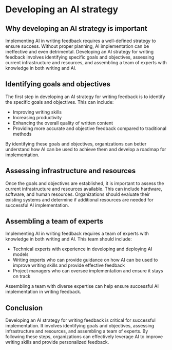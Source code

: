 Developing an AI strategy
=========================================================================

Why developing an AI strategy is important
------------------------------------------

Implementing AI in writing feedback requires a well-defined strategy to ensure success. Without proper planning, AI implementation can be ineffective and even detrimental. Developing an AI strategy for writing feedback involves identifying specific goals and objectives, assessing current infrastructure and resources, and assembling a team of experts with knowledge in both writing and AI.

Identifying goals and objectives
--------------------------------

The first step in developing an AI strategy for writing feedback is to identify the specific goals and objectives. This can include:

* Improving writing skills
* Increasing productivity
* Enhancing the overall quality of written content
* Providing more accurate and objective feedback compared to traditional methods

By identifying these goals and objectives, organizations can better understand how AI can be used to achieve them and develop a roadmap for implementation.

Assessing infrastructure and resources
--------------------------------------

Once the goals and objectives are established, it is important to assess the current infrastructure and resources available. This can include hardware, software, and human resources. Organizations should evaluate their existing systems and determine if additional resources are needed for successful AI implementation.

Assembling a team of experts
----------------------------

Implementing AI in writing feedback requires a team of experts with knowledge in both writing and AI. This team should include:

* Technical experts with experience in developing and deploying AI models
* Writing experts who can provide guidance on how AI can be used to improve writing skills and provide effective feedback
* Project managers who can oversee implementation and ensure it stays on track

Assembling a team with diverse expertise can help ensure successful AI implementation in writing feedback.

Conclusion
----------

Developing an AI strategy for writing feedback is critical for successful implementation. It involves identifying goals and objectives, assessing infrastructure and resources, and assembling a team of experts. By following these steps, organizations can effectively leverage AI to improve writing skills and provide personalized feedback.
